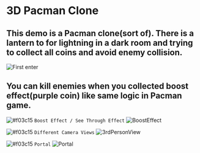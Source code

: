 # 3D Pacman Clone
## This demo is a Pacman clone(sort of). There is a lantern to for lightning in a dark room and trying to collect all coins and avoid enemy collision.
![First enter](https://user-images.githubusercontent.com/63074357/124181965-e8d75680-dabe-11eb-9f1f-2e7517ed02f3.png)

## You can kill enemies when you collected boost effect(purple coin) like same logic in Pacman game.

![#f03c15](https://via.placeholder.com/15/f03c15/000000?text=+) `Boost Effect / See Through Effect`
![BoostEffect](https://user-images.githubusercontent.com/63074357/124181980-ed037400-dabe-11eb-97fc-c73c8d398743.png)

![#f03c15](https://via.placeholder.com/15/f03c15/000000?text=+) `Different Camera Views`
![3rdPersonView](https://user-images.githubusercontent.com/63074357/124181985-ed9c0a80-dabe-11eb-8687-27f35d60a024.png)

![#f03c15](https://via.placeholder.com/15/f03c15/000000?text=+) `Portal`
![Portal](https://user-images.githubusercontent.com/63074357/124181988-ee34a100-dabe-11eb-8543-310fdb1199f9.png)


